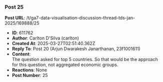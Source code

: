 ### Post 25
**Post URL**: /t/ga7-data-visualisation-discussion-thread-tds-jan-2025/169888/25
- **ID**: 611762
- **Author**: Carlton D'Silva (carlton)
- **Created At**: 2025-03-27T02:51:40.362Z
- **Reply To**: Post 20 (Arjun Dwarakesh Janarthanan, 23f1001611)
- **Content**:  
  The question asked for top 5 countries. So that would be the approach for this question, not aggregated economic groups.
- **Reactions**: None
- **Post Number**: 25

